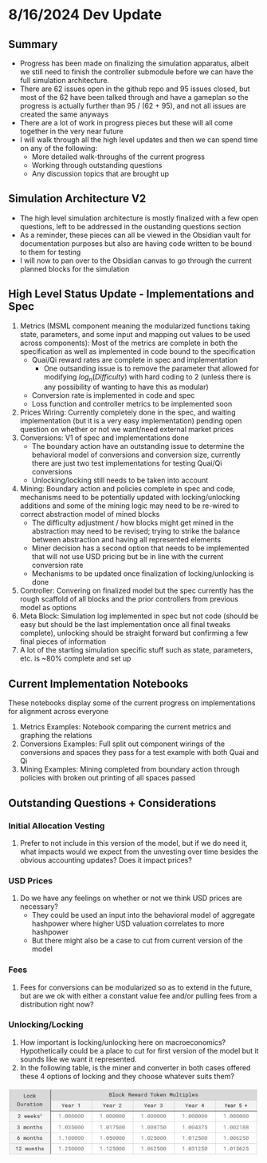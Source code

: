 # 8/16/2024 Dev Update

## Summary

- Progress has been made on finalizing the simulation apparatus, albeit we still need to finish the controller submodule before we can have the full simulation architecture. 
- There are 62 issues open in the github repo and 95 issues closed, but most of the 62 have been talked through and have a gameplan so the progress is actually further than 95 / (62 + 95), and not all issues are created the same anyways
- There are a lot of work in progress pieces but these will all come together in the very near future
- I will walk through all the high level updates and then we can spend time on any of the following:
    - More detailed walk-throughs of the current progress
    - Working through outstanding questions
    - Any discussion topics that are brought up

## Simulation Architecture V2

- The high level simulation architecture is mostly finalized with a few open questions, left to be addressed in the oustanding questions section
- As a reminder, these pieces can all be viewed in the Obsidian vault for documentation purposes but also are having code written to be bound to them for testing
- I will now to pan over to the Obsidian canvas to go through the current planned blocks for the simulation


## High Level Status Update - Implementations and Spec

1. Metrics (MSML component meaning the modularized functions taking state, parameters, and some input and mapping out values to be used across components): Most of the metrics are complete in both the specification as well as implemented in code bound to the specification
    - Quai/Qi reward rates are complete in spec and implementation
        - One outsanding issue is to remove the parameter that allowed for modifying $log_n(Difficulty)$ with hard coding to 2 (unless there is any possibility of wanting to have this as modular)
    - Conversion rate is implemented in code and spec
    - Loss function and controller metrics to be implemented soon
2. Prices Wiring: Currently completely done in the spec, and waiting implementation (but it is a very easy implementation) pending open question on whether or not we want/need external market prices
3. Conversions: V1 of spec and implementations done
    - The boundary action have an outstanding issue to determine the behavioral model of conversions and conversion size, currently there are just two test implementations for testing Quai/Qi conversions
    - Unlocking/locking still needs to be taken into account
4. Mining: Boundary action and policies complete in spec and code, mechanisms need to be potentially updated with locking/unlocking additions and some of the mining logic may need to be re-wired to correct abstraction model of mined blocks
    - The difficulty adjustment / how blocks might get mined in the abstraction may need to be revised; trying to strike the balance between abstraction and having all represented elements
    - Miner decision has a second option that needs to be implemented that will not use USD pricing but be in line with the current conversion rate
    - Mechanisms to be updated once finalization of locking/unlocking is done
5. Controller: Convering on finalized model but the spec currently has the rough scaffold of all blocks and the prior controllers from previous model as options
6. Meta Block: Simulation log implemented in spec but not code (should be easy but should be the last implementation once all final tweaks complete), unlocking should be straight forward but confirming a few final pieces of information
7. A lot of the starting simulation specific stuff such as state, parameters, etc. is ~80% complete and set up

## Current Implementation Notebooks

These notebooks display some of the current progress on implementations for alignment across everyone

1. Metrics Examples: Notebook comparing the current metrics and graphing the relations
2. Conversions Examples: Full split out component wirings of the conversions and spaces they pass for a test example with both Quai and Qi
3. Mining Examples: Mining completed from boundary action through policies with broken out printing of all spaces passed

## Outstanding Questions + Considerations

### Initial Allocation Vesting

1. Prefer to not include in this version of the model, but if we do need it, what impacts would we expect from the unvesting over time besides the obvious accounting updates? Does it impact prices?

### USD Prices

1. Do we have any feelings on whether or not we think USD prices are necessary?
    - They could be used an input into the behavioral model of aggregate hashpower where higher USD valuation correlates to more hashpower
    - But there might also be a case to cut from current version of the model

### Fees

1. Fees for conversions can be modularized so as to extend in the future, but are we ok with either a constant value fee and/or pulling fees from a distribution right now?

### Unlocking/Locking

1. How important is locking/unlocking here on macroeconomics? Hypothetically could be a place to cut for first version of the model but it sounds like we want it represented.
2. In the following table, is the miner and converter in both cases offered these 4 options of locking and they choose whatever suits them?

![alt text](lockup.png)